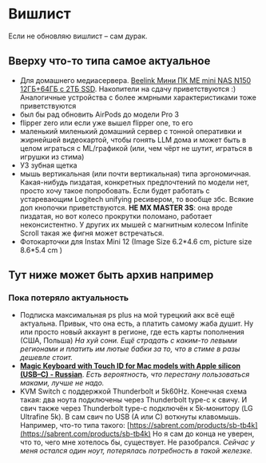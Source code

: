 # Вишлист

Если не обновляю вишлист – сам дурак.

## Вверху что-то типа самое актуальное

- Для домашнего медиасервера. [Beelink Мини ПК ME mini NAS N150 12ГБ+64ГБ с 2ТБ SSD](https://www.wildberries.am/catalog/449571087/detail.aspx?size=635293457). Накопители на сдачу приветствуются :) Аналогичные устройства с более жмрными характеристиками тоже приветствуются
- был бы рад обновить AirPods до модели Pro 3
- flipper zero или если уже вышел flipper one, то его
- маленький миленький домашний сервер с тонной оперативки и жирнейшей видеокартой, чтобы гонять LLM дома 
и может быть в целом играться с ML/графикой (или, чем чёрт не шутит, играться в игрушки из стима)
- УЗ зубная щетка
- мышь вертикальная (или почти вертикальная) типа эргономичная. Какая-нибудь пиздатая, конкретных предпочтений по модели нет, просто хочу такое попробовать. Если будет работать с устаревающим Logitech unifying ресивером, то вообще збс. Всякие доп кнопочки приветствуются. **НЕ MX MASTER 3S**: она вроде пиздатая, но вот колесо прокрутки поломано, работает неконсистентно. У других их мышей с магнитным колесом Infinite Scroll такая же фигня может встречаться. 
- Фотокарточки для Instax Mini 12 (Image Size 6.2\*4.6 cm, picture size 8.6\*5.4 cm )


## Тут ниже может быть архив например

### Пока потеряло актуальность

- Подписка максимальная ps plus на мой турецкий акк всё ещё актуальна. Привык, что она есть, а платить самому жаба душит.
Ну или просто новый аккаунт в регионе, где есть карты пополнения (США, Польша)
*На хуй сони. Ещё страдать с каким-то левыми регионами и платить им лютые бабки за то, что в стиме в разы дешевле стоит.* 
- [**Magic Keyboard with Touch ID for Mac models with Apple silicon (USB–C) - Russian**](https://www.apple.com/shop/product/MXCK3RS/A/magic-keyboard-with-touch-id-for-mac-models-with-apple-silicon-usb-c-russian).
*Есть вероятность, что перестану пользоваться маками, лучше не надо.*
- KVM Switch с поддержкой Thunderbolt и 5k60Hz. Конечная схема такая: два ноута подключены через Thunderbolt type-c к свичу. И свич также через Thunderbolt type-c подключён к 5k-монитору (LG Ultrafine 5k). В сам свич по USB (A или C) воткнуты клавомышь. Например, что-то типа такого: [https://sabrent.com/products/sb-tb4k](https://sabrent.com/products/sb-tb4k) Но я сам до конца не уверен, что то, чего мне хотелось бы, существует. Не разобрался.
*Сейчас у меня остался один ноут, потерялась потребность в такой железке.* 